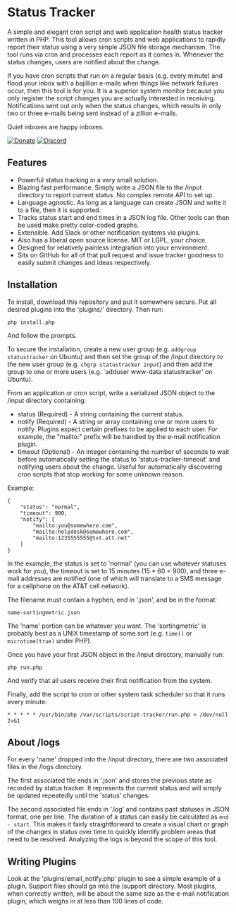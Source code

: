Status Tracker
==============

A simple and elegant cron script and web application health status tracker written in PHP.  This tool allows cron scripts and web applications to rapidly report their status using a very simple JSON file storage mechanism.  The tool runs via cron and processes each report as it comes in.  Whenever the status changes, users are notified about the change.

If you have cron scripts that run on a regular basis (e.g. every minute) and flood your inbox with a bajillion e-mails when things like network failures occur, then this tool is for you.  It is a superior system monitor because you only register the script changes you are actually interested in receiving.  Notifications sent out only when the status changes, which results in only two or three e-mails being sent instead of a zillion e-mails.

Quiet inboxes are happy inboxes.

[![Donate](https://cubiclesoft.com/res/donate-shield.png)](https://cubiclesoft.com/donate/) [![Discord](https://img.shields.io/discord/777282089980526602?label=chat&logo=discord)](https://cubiclesoft.com/product-support/github/)

Features
--------

* Powerful status tracking in a very small solution.
* Blazing fast performance.  Simply write a JSON file to the /input directory to report current status.  No complex remote API to set up.
* Language agnostic.  As long as a language can create JSON and write it to a file, then it is supported.
* Tracks status start and end times in a JSON log file.  Other tools can then be used make pretty color-coded graphs.
* Extensible.  Add Slack or other notification systems via plugins.
* Also has a liberal open source license.  MIT or LGPL, your choice.
* Designed for relatively painless integration into your environment.
* Sits on GitHub for all of that pull request and issue tracker goodness to easily submit changes and ideas respectively.

Installation
------------

To install, download this repository and put it somewhere secure.  Put all desired plugins into the 'plugins/' directory.  Then run:

`php install.php`

And follow the prompts.

To secure the installation, create a new user group (e.g. `addgroup statustracker` on Ubuntu) and then set the group of the /input directory to the new user group (e.g. `chgrp statustracker input`) and then add the group to one or more users (e.g. `adduser www-data statustracker' on Ubuntu).

From an application or cron script, write a serialized JSON object to the /input directory containing:

* status (Required) - A string containing the current status.
* notify (Required) - A string or array containing one or more users to notify.  Plugins expect certain prefixes to be applied to each user.  For example, the "mailto:" prefix will be handled by the e-mail notification plugin.
* timeout (Optional) - An integer containing the number of seconds to wait before automatically setting the status to 'status-tracker-timeout' and notifying users about the change.  Useful for automatically discovering cron scripts that stop working for some unknown reason.

Example:

````
{
	"status": "normal",
	"timeout": 900,
	"notify": [
		"mailto:you@somewhere.com",
		"mailto:helpdesk@somewhere.com",
		"mailto:1235555555@txt.att.net"
	]
}
````

In the example, the status is set to 'normal' (you can use whatever statuses work for you), the timeout is set to 15 minutes (15 * 60 = 900), and three e-mail addresses are notified (one of which will translate to a SMS message for a cellphone on the AT&T cell network).

The filename must contain a hyphen, end in '.json', and be in the format:

`name-sortingmetric.json`

The 'name' portion can be whatever you want.  The 'sortingmetric' is probably best as a UNIX timestamp of some sort (e.g. `time()` or `microtime(true)` under PHP).

Once you have your first JSON object in the /input directory, manually run:

`php run.php`

And verify that all users receive their first notification from the system.

Finally, add the script to cron or other system task scheduler so that it runs every minute:

`* * * * * /usr/bin/php /var/scripts/script-tracker/run.php > /dev/null 2>&1`

About /logs
-----------

For every 'name' dropped into the /input directory, there are two associated files in the /logs directory.

The first associated file ends in '.json' and stores the previous state as recorded by status tracker.  It represents the current status and will simply be updated repeatedly until the 'status' changes.

The second associated file ends in '.log' and contains past statuses in JSON format, one per line.  The duration of a status can easily be calculated as `end - start`.  This makes it fairly straightforward to create a visual chart or graph of the changes in status over time to quickly identify problem areas that need to be resolved.  Analyzing the logs is beyond the scope of this tool.

Writing Plugins
---------------

Look at the 'plugins/email_notify.php' plugin to see a simple example of a plugin.  Support files should go into the /support directory.  Most plugins, when correctly written, will be about the same size as the e-mail notification plugin, which weighs in at less than 100 lines of code.

